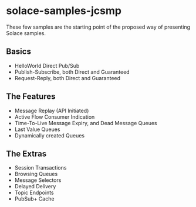 # solace-samples-jcsmp

These few samples are the starting point of the proposed way of presenting Solace samples.


## Basics

 - HelloWorld Direct Pub/Sub
 - Publish-Subscribe, both Direct and Guaranteed
 - Request-Reply, both Direct and Guaranteed



## The Features

 - Message Replay (API Initiated)
 - Active Flow Consumer Indication
 - Time-To-Live Message Expiry, and Dead Message Queues
 - Last Value Queues
 - Dynamically created Queues


## The Extras

 - Session Transactions
 - Browsing Queues
 - Message Selectors
 - Delayed Delivery
 - Topic Endpoints
 - PubSub+ Cache

